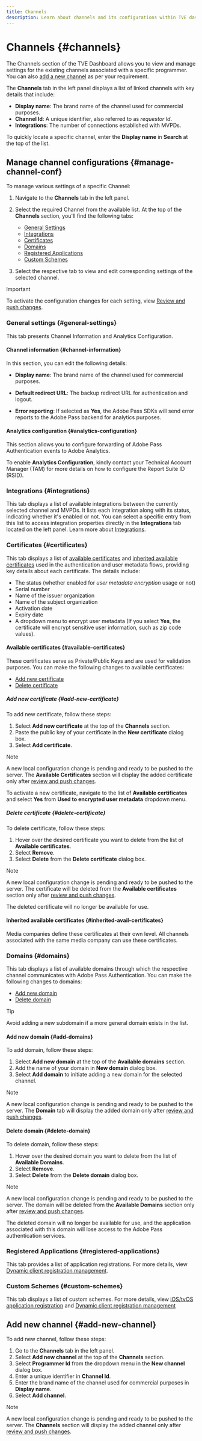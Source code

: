 ```yaml
---
title: Channels
description: Learn about channels and its configurations within TVE dashboard.
---
```


# Channels {#channels}

The Channels section of the TVE Dashboard allows you to view and manage settings for the existing channels associated with a specific programmer. You can also [add a new channel](#add-new-channel) as per your requirement.

The **Channels** tab in the left panel displays a list of linked channels with key details that include:

* **Display name**: The brand name of the channel used for commercial purposes.
* **Channel Id**: A unique identifier, also referred to as *requestor Id*.
* **Integrations**: The number of connections established with MVPDs.

To quickly locate a specific channel, enter the **Display name** in **Search** at the top of the list.

## Manage channel configurations {#manage-channel-conf}

To manage various settings of a specific Channel:

1. Navigate to the **Channels** tab in the left panel.
1. Select the required Channel from the available list. At the top of the **Channels** section, you'll find the following tabs: 

   * [General Settings](#general-settings)
   * [Integrations](#integrations)
   * [Certificates](#certificates)
   * [Domains](#domains)
   * [Registered Applications](#registered-applications)
   * [Custom Schemes](#custom-schemes) 

1. Select the respective tab to view and edit corresponding settings of the selected channel.

>[!IMPORTANT]
>
> To activate the configuration changes for each setting, view [Review and push changes](/help/authentication/tve-dashboard-review-push-changes.md). 

### General settings {#general-settings}

This tab presents Channel Information and Analytics Configuration.

#### Channel information {#channel-information}

In this section, you can edit the following details:

* **Display name**: The brand name of the channel used for commercial purposes.

* **Default redirect URL**: The backup redirect URL for authentication and logout.

* **Error reporting**: If selected as **Yes**, the Adobe Pass SDKs will send error reports to the Adobe Pass backend for analytics purposes.

#### Analytics configuration {#analytics-configuration}

This section allows you to configure forwarding of Adobe Pass Authentication events to Adobe Analytics.

To enable **Analytics Configuration**, kindly contact your Technical Account Manager (TAM) for more details on how to configure the Report Suite ID (RSID).

### Integrations {#integrations}

This tab displays a list of available integrations between the currently selected channel and MVPDs. It lists each integration along with its status, indicating whether it's enabled or not. You can select a specific entry from this list to access integration properties directly in the **Integrations** tab located on the left panel. Learn more about [Integrations](/help/authentication/tve-dashboard-integrations.md).

### Certificates {#certificates}

This tab displays a list of [available certificates](#available-certificates) and [inherited available certificates](#inherited-avail-certificates) used in the authentication and user metadata flows, providing key details about each certificate. The details include:

* The status (whether enabled for *user metadata encryption* usage or not) 
* Serial number
* Name of the issuer organization 
* Name of the subject organization
* Activation date
* Expiry date 
* A dropdown menu to encrypt user metadata (If you select **Yes**, the certificate will encrypt sensitive user information, such as zip code values).

#### Available certificates {#available-certificates}

These certificates serve as Private/Public Keys and are used for validation purposes.
You can make the following changes to available certificates:

* [Add new certificate](#add-new-certificate)
* [Delete certificate](#delete-certificate)

##### Add new certificate {#add-new-certificate}

To add new certificate, follow these steps:

1. Select **Add new certificate** at the top of the **Channels** section.
1. Paste the public key of your certificate in the **New certificate** dialog box.
1. Select **Add certificate**.

>[!NOTE]
>
>A new local configuration change is pending and ready to be pushed to the server. The **Available Certificates** section will display the added certificate only after [review and push changes](/help/authentication/tve-dashboard-review-push-changes.md).

To activate a new certificate, navigate to the list of **Available certificates** and select **Yes** from **Used to encrypted user metadata** dropdown menu.

##### Delete certificate {#delete-certificate}

To delete certificate, follow these steps: 

1. Hover over the desired certificate you want to delete from the list of **Available certificates**.
1. Select **Remove**.
1. Select **Delete** from the **Delete certificate** dialog box.

>[!NOTE]
>
>A new local configuration change is pending and ready to be pushed to the server. The certificate will be deleted from the **Available certificates** section only after [review and push changes](/help/authentication/tve-dashboard-review-push-changes.md).

The deleted certificate will no longer be available for use.

#### Inherited available certificates {#inherited-avail-certificates}

Media companies define these certificates at their own level. All channels associated with the same media company can use these certificates.

### Domains {#domains}

This tab displays a list of available domains through which the respective channel communicates with Adobe Pass Authentication. You can make the following changes to domains:

* [Add new domain](#add-domains)
* [Delete domain](#delete-domain)

>[!TIP]
>
> Avoid adding a new subdomain if a more general domain exists in the list.

#### Add new domain {#add-domains}

To add domain, follow these steps:

1. Select **Add new domain** at the top of the **Available domains** section.
1. Add the name of your domain in **New domain** dialog box. 
1. Select **Add domain** to initiate adding a new domain for the selected channel.

>[!NOTE]
>
>A new local configuration change is pending and ready to be pushed to the server. The **Domain** tab will display the added domain only after [review and push changes](/help/authentication/tve-dashboard-review-push-changes.md).

#### Delete domain {#delete-domain}

To delete domain, follow these steps:

1. Hover over the desired domain you want to delete from the list of **Available Domains**.
1. Select **Remove**.
1. Select **Delete** from the **Delete domain** dialog box.

>[!NOTE]
>
>A new local configuration change is pending and ready to be pushed to the server. The domain will be deleted from the **Available Domains** section only after [review and push changes](/help/authentication/tve-dashboard-review-push-changes.md).

The deleted domain will no longer be available for use, and the application associated with this domain will lose access to the Adobe Pass authentication services.

### Registered Applications {#registered-applications}

This tab provides a list of application registrations. For more details, view [Dynamic client registration management](/help/authentication/dynamic-client-registration-management.md).

### Custom Schemes {#custom-schemes}

This tab displays a list of custom schemes. For more details, view [iOS/tvOS application registration](/help/authentication/iostvos-application-registration.md) and [Dynamic client registration management](/help/authentication/dynamic-client-registration-management.md)

## Add new channel {#add-new-channel}

To add new channel, follow these steps:

1. Go to the **Channels** tab in the left panel.
1. Select **Add new channel** at the top of the **Channels** section.
1. Select **Programmer Id** from the dropdown menu in the **New channel** dialog box.
1. Enter a unique identifier in **Channel Id**.
1. Enter the brand name of the channel used for commercial purposes in **Display name**. 
1. Select **Add channel**.

>[!NOTE]
>
>A new local configuration change is pending and ready to be pushed to the server. The **Channels** section will display the added channel only after [review and push changes](/help/authentication/tve-dashboard-review-push-changes.md).

